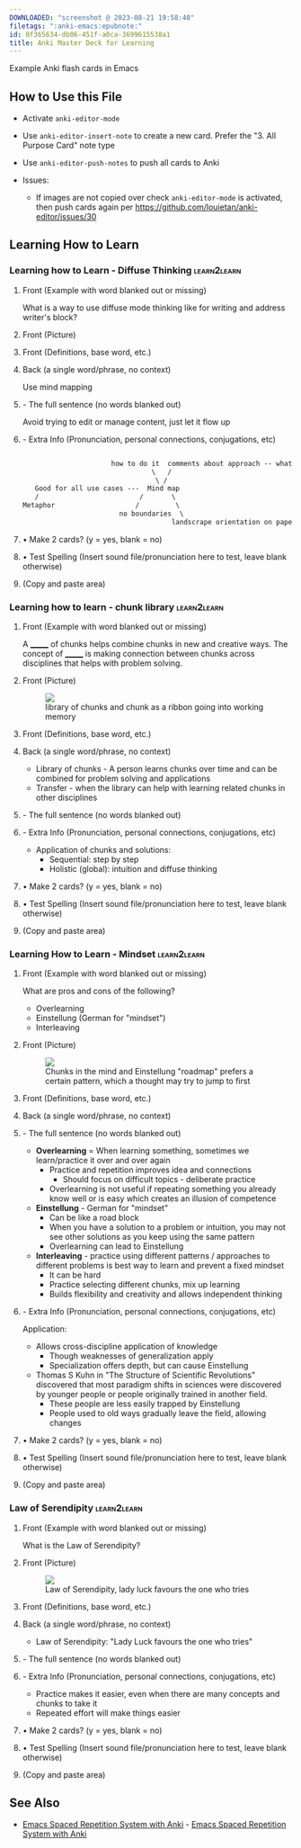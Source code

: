 ```yaml
---
DOWNLOADED: "screenshot @ 2023-08-21 19:58:40"
filetags: ":anki-emacs:epubnote:"
id: 0f365634-db06-451f-a0ca-3699615538a1
title: Anki Master Deck for Learning
---
```


Example Anki flash cards in Emacs

## How to Use this File

- Activate `anki-editor-mode`

- Use `anki-editor-insert-note` to create a new card. Prefer the "3. All
  Purpose Card" note type

- Use `anki-editor-push-notes` to push all cards to Anki

- Issues:

  - If images are not copied over check `anki-editor-mode` is activated,
    then push cards again per
    <https://github.com/louietan/anki-editor/issues/30>

## Learning How to Learn

### Learning how to Learn - Diffuse Thinking <span class="tag" tag-name="learn2learn"><span class="smallcaps">learn2learn</span></span>

1.  Front (Example with word blanked out or missing)

    What is a way to use diffuse mode thinking like for writing and
    address writer's block?

2.  Front (Picture)

3.  Front (Definitions, base word, etc.)

4.  Back (a single word/phrase, no context)

    Use mind mapping

5.  \- The full sentence (no words blanked out)

    Avoid trying to edit or manage content, just let it flow up

6.  \- Extra Info (Pronunciation, personal connections, conjugations,
    etc)

    ``` txt

                          how to do it  comments about approach -- what works, what doesn't
                                    \   /
                                     \ /
       Good for all use cases ---  Mind map
       /                         /       \
    Metaphor                    /         \
                            no boundaries  \
                                         landscrape orientation on paper
    ```

7.  • Make 2 cards? (y = yes, blank = no)

8.  • Test Spelling (Insert sound file/pronunciation here to test, leave
    blank otherwise)

9.  (Copy and paste area)

### Learning how to learn - chunk library <span class="tag" tag-name="learn2learn"><span class="smallcaps">learn2learn</span></span>

1.  Front (Example with word blanked out or missing)

    A <u>\_\_\_\_\_</u> of chunks helps combine chunks in new and
    creative ways. The concept of <u>\_\_\_\_\_</u> is making connection
    between chunks across disciplines that helps with problem solving.

2.  Front (Picture)

    <figure>
    <img src="../media/20230812-160352_screenshot.png" />
    <figcaption>library of chunks and chunk as a ribbon going into working
    memory</figcaption>
    </figure>

3.  Front (Definitions, base word, etc.)

4.  Back (a single word/phrase, no context)

    - Library of chunks - A person learns chunks over time and can be
      combined for problem solving and applications
    - Transfer - when the library can help with learning related chunks
      in other disciplines

5.  \- The full sentence (no words blanked out)

6.  \- Extra Info (Pronunciation, personal connections, conjugations,
    etc)

    - Application of chunks and solutions:
      - Sequential: step by step
      - Holistic (global): intuition and diffuse thinking

7.  • Make 2 cards? (y = yes, blank = no)

8.  • Test Spelling (Insert sound file/pronunciation here to test, leave
    blank otherwise)

9.  (Copy and paste area)

### Learning How to Learn - Mindset <span class="tag" tag-name="learn2learn"><span class="smallcaps">learn2learn</span></span>

1.  Front (Example with word blanked out or missing)

    What are pros and cons of the following?

    - Overlearning
    - Einstellung (German for "mindset")
    - Interleaving

2.  Front (Picture)

    <figure>
    <img src="../media/20230812-155956_screenshot.png" />
    <figcaption>Chunks in the mind and Einstellung "roadmap" prefers a
    certain pattern, which a thought may try to jump to first</figcaption>
    </figure>

3.  Front (Definitions, base word, etc.)

4.  Back (a single word/phrase, no context)

5.  \- The full sentence (no words blanked out)

    - **Overlearning** = When learning something, sometimes we
      learn/practice it over and over again
      - Practice and repetition improves idea and connections
        - Should focus on difficult topics - deliberate practice
      - Overlearning is not useful if repeating something you already
        know well or is easy which creates an illusion of competence
    - **Einstellung** - German for "mindset"
      - Can be like a road block
      - When you have a solution to a problem or intuition, you may not
        see other solutions as you keep using the same pattern
      - Overlearning can lead to Einstellung
    - **Interleaving** - practice using different patterns / approaches
      to different problems is best way to learn and prevent a fixed
      mindset
      - It can be hard
      - Practice selecting different chunks, mix up learning
      - Builds flexibility and creativity and allows independent
        thinking

6.  \- Extra Info (Pronunciation, personal connections, conjugations,
    etc)

    Application:

    - Allows cross-discipline application of knowledge
      - Though weaknesses of generalization apply
      - Specialization offers depth, but can cause Einstellung
    - Thomas S Kuhn in "The Structure of Scientific Revolutions"
      discovered that most paradigm shifts in sciences were discovered
      by younger people or people originally trained in another field.
      - These people are less easily trapped by Einstellung
      - People used to old ways gradually leave the field, allowing
        changes

7.  • Make 2 cards? (y = yes, blank = no)

8.  • Test Spelling (Insert sound file/pronunciation here to test, leave
    blank otherwise)

9.  (Copy and paste area)

### Law of Serendipity <span class="tag" tag-name="learn2learn"><span class="smallcaps">learn2learn</span></span>

1.  Front (Example with word blanked out or missing)

    What is the Law of Serendipity?

2.  Front (Picture)

    <figure>
    <img src="../media/20230821-195840_screenshot.png" />
    <figcaption>Law of Serendipity, lady luck favours the one who
    tries</figcaption>
    </figure>

3.  Front (Definitions, base word, etc.)

4.  Back (a single word/phrase, no context)

    - Law of Serendipity: "Lady Luck favours the one who tries"

5.  \- The full sentence (no words blanked out)

6.  \- Extra Info (Pronunciation, personal connections, conjugations,
    etc)

    - Practice makes it easier, even when there are many concepts and
      chunks to take it
    - Repeated effort will make things easier

7.  • Make 2 cards? (y = yes, blank = no)

8.  • Test Spelling (Insert sound file/pronunciation here to test, leave
    blank otherwise)

9.  (Copy and paste area)

## See Also

- [Emacs Spaced Repetition System with
  Anki](../005-tech-emacs-spaced-repetition-system-anki) - [Emacs Spaced
  Repetition System with Anki](id:343b3f91-0b53-450e-a8a9-4286bd619535)
